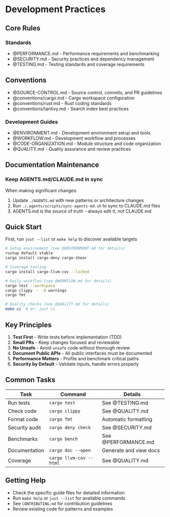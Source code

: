 # Development Practices

## Core Rules

### Standards

- @PERFORMANCE.md - Performance requirements and benchmarking
- @SECURITY.md - Security practices and dependency management
- @TESTING.md - Testing standards and coverage requirements

## Conventions

- @SOURCE-CONTROL.md - Source control, commits, and PR guidelines
- @conventions/cargo.md - Cargo workspace configuration
- @conventions/rust.md - Rust coding standards
- @conventions/tantivy.md - Search index best practices

### Development Guides

- @ENVIRONMENT.md - Development environment setup and tools
- @WORKFLOW.md - Development workflow and processes
- @CODE-ORGANIZATION.md - Module structure and code organization
- @QUALITY.md - Quality assurance and review practices

## Documentation Maintenance

### Keep AGENTS.md/CLAUDE.md in sync

When making significant changes:
1. Update `./AGENTS.md` with new patterns or architecture changes
2. Run `./.agents/scripts/sync-agents-md.sh` to sync to CLAUDE.md files
3. AGENTS.md is the source of truth - always edit it, not CLAUDE.md

## Quick Start

First, run `just --list` or `make help` to discover available targets

```bash
# Setup environment (see @ENVIRONMENT.md for details)
rustup default stable
cargo install cargo-deny cargo-shear

# Coverage tooling
cargo install cargo-llvm-cov --locked

# Daily workflow (see @WORKFLOW.md for details)
cargo test --workspace
cargo clippy -- -D warnings
cargo fmt

# Quality checks (see @QUALITY.md for details)
make ci  # or: just ci
```

## Key Principles

1. **Test First** - Write tests before implementation (TDD)
2. **Small PRs** - Keep changes focused and reviewable
3. **No Unsafe** - Avoid `unsafe` code without thorough review
4. **Document Public APIs** - All public interfaces must be documented
5. **Performance Matters** - Profile and benchmark critical paths
6. **Security by Default** - Validate inputs, handle errors properly

## Common Tasks

| Task | Command | Details |
|------|---------|---------|
| Run tests | `cargo test` | See @TESTING.md |
| Check code | `cargo clippy` | See @QUALITY.md |
| Format code | `cargo fmt` | Automatic formatting |
| Security audit | `cargo deny check` | See @SECURITY.md |
| Benchmarks | `cargo bench` | See @PERFORMANCE.md |
| Documentation | `cargo doc --open` | Generate and view docs |
| Coverage | `cargo llvm-cov --html` | See @QUALITY.md |

## Getting Help

- Check the specific guide files for detailed information
- Run `make help` or `just --list` for available commands
- See `CONTRIBUTING.md` for contribution guidelines
- Review existing code for patterns and examples
